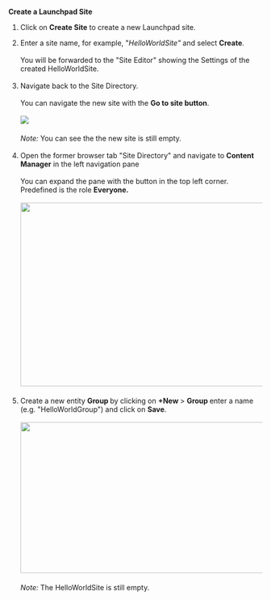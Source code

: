 <p "text-align: left;"><strong>Create a Launchpad Site</strong></p>
<ol>
<li>
<p>Click on&nbsp;<strong>Create Site</strong>&nbsp;to create a new Launchpad site.</p>
</li>
<li>Enter a site name, for example, "<em>HelloWorldSite"</em> and select <strong>Create</strong>.<br /><br />You will be forwarded to the "Site Editor" showing the Settings of the created HelloWorldSite.<br /><br /></li>
<li>Navigate back to the Site Directory.<br /><br />You can navigate the new site with the <strong>Go to site button</strong>.<br /><br /><img src="https://proxybridgesdck5a4a61ad17b8dc3.hana.ondemand.com/proxybridge-sdc-k5a4a6-1.0.0/readonly/cmis/json/5e5fd7b197b6556fa80bc826/root?objectId=Kpr-oAnu7rFFOeUMzqiER604XN51paPjHe3MB8ouKnQ" /><br /><em><br />Note:</em> You can see the the new site is still empty.<br /><br /></li>
<li>Open the former browser tab "Site Directory" and navigate to <strong>Content Manager</strong> in the left navigation pane <br /><br />You can expand the pane with the button in the top left corner. Predefined is the role&nbsp;<strong>Everyone.</strong><br /><br /><img src="https://proxybridgesdck5a4a61ad17b8dc3.hana.ondemand.com/proxybridge-sdc-k5a4a6-1.0.0/readonly/cmis/json/5e5fd7b197b6556fa80bc826/root?objectId=V0vPveK39TbFYwm47ZLrazlTo3Si7IX3ULbVkMT0pYs" width="639" height="364" /> <br /><br /></li>
<li>Create a new entity <strong>Group </strong>by clicking on <strong>+New </strong>&gt; <strong>Group </strong>enter a name (e.g. "HelloWorldGroup") and click on <strong>Save</strong>.&nbsp;<br /><br /><img src="https://hcp-cfabd58d-7e9d-4040-9f04-d5542b432257.s3-eu-central-1.amazonaws.com/editorUploads/1CA15340C72303A61700BA066FBD102F/812443f5-2172-41c6-b435-df07d346c50b.png" width="775" height="299" /><br /><br /><em>Note:&nbsp;</em>The HelloWorldSite is still empty.&nbsp;<br /><br /></li>
</ol>
<p>&nbsp;</p>
